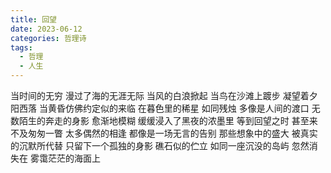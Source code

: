 ```yaml
---
title: 回望
date: 2023-06-12
categories: 哲理诗
tags:
  - 哲理
  - 人生
---
```


当时间的无穷
漫过了海的无涯无际
当风的白浪掀起
当鸟在沙滩上踱步
凝望着夕阳西落<!--more-->
当黄昏仿佛约定似的来临
在暮色里的稀星
如同残烛
多像是人间的渡口
无数陌生的奔走的身影
愈渐地模糊
缓缓浸入了黑夜的浓墨里
等到回望之时
甚至来不及匆匆一瞥
太多偶然的相逢
都像是一场无言的告别
那些想象中的盛大
被真实的沉默所代替
只留下一个孤独的身影
礁石似的伫立
如同一座沉没的岛屿
忽然消失在
雾霭茫茫的海面上